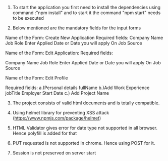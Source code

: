 

1. To start the application you first need to install the dependencies using command :"npm install" and to start it the command "npm start" needs to be executed

2. Below mentioned are the mandatory fields for the input forms

Name of the Form: Create New Application
Required fields:
 Company Name
 Job Role
 Enter Applied Date or Date you will apply On
 Job Source
 
Name of the Form: Edit Application:
Required fields:

Company Name
Job Role
Enter Applied Date or Date you will apply On
Job Source

Name of the Form: Edit Profile 

Required fields:
a.)Personal details
fullName
b.)Add Work Experience
jobTitle
Employer
Start Date
c.) Add Project
Name

3. The project consists of valid html documents and is totally compatible. 
4. Using helmet library for preventing XSS attack (https://www.npmjs.com/package/helmet)

1. HTML Validator gives error for date type not supported in all browser. Hence polyfill is added for that
2. PUT requested is not supported in chrome. Hence using POST for it. 
3. Session is not preserved on server start